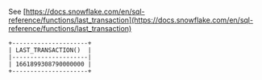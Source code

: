 See [https://docs.snowflake.com/en/sql-reference/functions/last_transaction](https://docs.snowflake.com/en/sql-reference/functions/last_transaction)
```
+---------------------+
| LAST_TRANSACTION()  |
|---------------------|
| 1661899308790000000 |
+---------------------+
```
